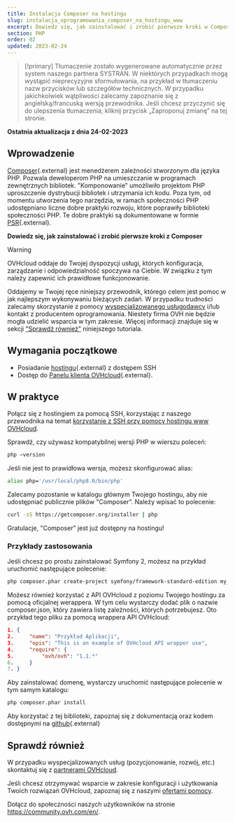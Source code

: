 ```yaml
---
title: Instalacja Composer na hostingu
slug: instalacja_oprogramowania_composer_na_hostingu_www
excerpt: Dowiedz się, jak zainstalować i zrobić pierwsze kroki w Composer.
section: PHP
order: 02
updated: 2023-02-24
---
```


> [!primary]
> Tłumaczenie zostało wygenerowane automatycznie przez system naszego partnera SYSTRAN. W niektórych przypadkach mogą wystąpić nieprecyzyjne sformułowania, na przykład w tłumaczeniu nazw przycisków lub szczegółów technicznych. W przypadku jakichkolwiek wątpliwości zalecamy zapoznanie się z angielską/francuską wersją przewodnika. Jeśli chcesz przyczynić się do ulepszenia tłumaczenia, kliknij przycisk „Zaproponuj zmianę” na tej stronie.
> 

**Ostatnia aktualizacja z dnia 24-02-2023**

## Wprowadzenie 

[Composer](https://getcomposer.org/){.external} jest menedżerem zależności stworzonym dla języka PHP. Pozwala deweloperom PHP na umieszczanie w programach zewnętrznych bibliotek. "Komponowanie" umożliwiło projektom PHP uproszczenie dystrybucji bibliotek i utrzymania ich kodu. Poza tym, od momentu utworzenia tego narzędzia, w ramach społeczności PHP udostępniano liczne dobre praktyki rozwoju, które poprawiły biblioteki społeczności PHP. Te dobre praktyki są dokumentowane w formie [PSR](http://www.php-fig.org/){.external}.

**Dowiedz się, jak zainstalować i zrobić pierwsze kroki z Composer**

> [!warning]
>
> OVHcloud oddaje do Twojej dyspozycji usługi, których konfiguracja, zarządzanie i odpowiedzialność spoczywa na Ciebie. W związku z tym należy zapewnić ich prawidłowe funkcjonowanie.
> 
> Oddajemy w Twojej ręce niniejszy przewodnik, którego celem jest pomoc w jak najlepszym wykonywaniu bieżących zadań. W przypadku trudności zalecamy skorzystanie z pomocy [wyspecjalizowanego usługodawcy](https://partner.ovhcloud.com/pl/) i/lub kontakt z producentem oprogramowania. Niestety firma OVH nie będzie mogła udzielić wsparcia w tym zakresie. Więcej informacji znajduje się w sekcji ["Sprawdź również"](#go-further) niniejszego tutoriala.
> 

## Wymagania początkowe

- Posiadanie [hostingu](https://www.ovhcloud.com/pl/web-hosting/){.external} z dostępem SSH
- Dostęp do [Panelu klienta OVHcloud](https://www.ovh.com/auth/?action=gotomanager&from=https://www.ovh.pl/&ovhSubsidiary=pl){.external}.


## W praktyce

Połącz się z hostingiem za pomocą SSH, korzystając z naszego przewodnika na temat [korzystanie z SSH przy pomocy hostingu www OVHcloud](https://docs.ovh.com/pl/hosting/hosting_www_ssh_na_hostingu/).

Sprawdź, czy używasz kompatybilnej wersji PHP w wierszu poleceń:


```bash
php —version
```

Jeśli nie jest to prawidłowa wersja, możesz skonfigurować alias:


```bash
alias php='/usr/local/php8.0/bin/php'
```

Zalecamy pozostanie w katalogu głównym Twojego hostingu, aby nie udostępniać publicznie plików "Composer". Należy wpisać to polecenie:


```bash
curl -sS https://getcomposer.org/installer | php
```

Gratulacje, "Composer" jest już dostępny na hostingu!


### Przykłady zastosowania

Jeśli chcesz po prostu zainstalować Symfony 2, możesz na przykład uruchomić następujące polecenie:


```bash
php composer.phar create-project symfony/framework-standard-edition my_project_name "2.7.*"
```

Możesz również korzystać z API OVHcloud z poziomu Twojego hostingu za pomocą oficjalnej werappera. W tym celu wystarczy dodać plik o nazwie composer.json, który zawiera listę zależności, których potrzebujesz. Oto przykład tego pliku za pomocą wrappera API OVHcloud:


```json
1. {
2.     "name": "Przykład Aplikacji",
3.     "opis": "This is an example of OVHcloud API wrapper use",
4.     "require": {
5.         "ovh/ovh": "1.1.*"
6.     }
7. }
```

Aby zainstalować domenę, wystarczy uruchomić następujące polecenie w tym samym katalogu:


```bash
php composer.phar install
```

Aby korzystać z tej biblioteki, zapoznaj się z dokumentacją oraz kodem dostępnymi na [github](https://github.com/ovh/php-ovh){.external}


## Sprawdź również <a name="go-further"></a>

W przypadku wyspecjalizowanych usług (pozycjonowanie, rozwój, etc.) skontaktuj się z [partnerami OVHcloud](https://partner.ovhcloud.com/pl/).

Jeśli chcesz otrzymywać wsparcie w zakresie konfiguracji i użytkowania Twoich rozwiązań OVHcloud, zapoznaj się z naszymi [ofertami pomocy](https://www.ovhcloud.com/pl/support-levels/).

Dołącz do społeczności naszych użytkowników na stronie <https://community.ovh.com/en/>.